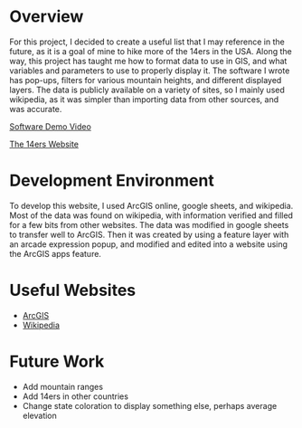 # Overview

For this project, I decided to create a useful list that I may reference in the future, as it is a goal of mine to hike more of the 14ers in the USA. Along the way,
this project has taught me how to format data to use in GIS, and what variables and parameters to use to properly display it. The software I wrote has pop-ups,
filters for various mountain heights, and different displayed layers. The data is publicly available on a variety of sites, so I mainly used wikipedia, as it was
simpler than importing data from other sources, and was accurate.

[Software Demo Video](https://youtu.be/VvIIj_3XmbE)

[The 14ers Website](https://byui.maps.arcgis.com/apps/instant/interactivelegend/index.html?appid=4032d03ad30c4a90b14e950481010966&locale=en)

# Development Environment

To develop this website, I used ArcGIS online, google sheets, and wikipedia. Most of the data was found on wikipedia, 
with information verified and filled for a few bits from other websites. The data was modified in google sheets to transfer well to ArcGIS. 
Then it was created by using a feature layer with an arcade expression popup, and modified and edited into a website using the ArcGIS apps feature.

# Useful Websites

* [ArcGIS](https://byui.maps.arcgis.com)
* [Wikipedia](https://en.wikipedia.org/wiki/Fourteener)

# Future Work

* Add mountain ranges
* Add 14ers in other countries
* Change state coloration to display something else, perhaps average elevation
